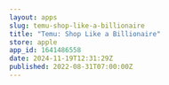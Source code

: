 ```yaml
---
layout: apps
slug: temu-shop-like-a-billionaire
title: "Temu: Shop Like a Billionaire"
store: apple
app_id: 1641486558
date: 2024-11-19T12:31:29Z
published: 2022-08-31T07:00:00Z
---
```


